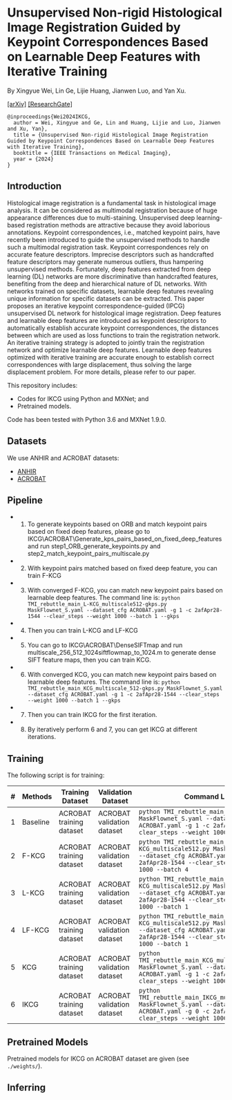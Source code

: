 # Unsupervised Non-rigid Histological Image Registration Guided by Keypoint Correspondences Based on Learnable Deep Features with Iterative Training

By Xingyue Wei, Lin Ge, Lijie Huang, Jianwen Luo, and Yan Xu.

[[arXiv]](https://arxiv.org/pdf/2003.10955.pdf) [[ResearchGate]](https://www.researchgate.net/publication/340115724)

```
@inproceedings{Wei2024IKCG,
  author = Wei, Xingyue and Ge, Lin and Huang, Lijie and Luo, Jianwen and Xu, Yan},
  title = {Unsupervised Non-rigid Histological Image Registration Guided by Keypoint Correspondences Based on Learnable Deep Features with Iterative Training},
  booktitle = {IEEE Transactions on Medical Imaging},
  year = {2024}
}
```

## Introduction


Histological image registration is a fundamental task in histological image analysis. It can be considered as multimodal registration because of huge appearance differences due to multi-staining. Unsupervised deep learning-based registration methods are attractive because they avoid laborious annotations. Keypoint correspondences, i.e., matched keypoint pairs, have recently been introduced to guide the unsupervised methods to handle such a multimodal registration task. Keypoint correspondences rely on accurate feature descriptors. Imprecise descriptors such as handcrafted feature descriptors may generate numerous outliers, thus hampering unsupervised methods. Fortunately, deep features extracted from deep learning (DL) networks are more discriminative than handcrafted features, benefiting from the deep and hierarchical nature of DL networks. With networks trained on specific datasets, learnable deep features revealing unique information for specific datasets can be extracted. This paper proposes an iterative keypoint correspondence-guided (IPCG) unsupervised DL network for histological image registration. Deep features and learnable deep features are introduced as keypoint descriptors to automatically establish accurate keypoint correspondences, the distances between which are used as loss functions to train the registration network. An iterative training strategy is adopted to jointly train the registration network and optimize learnable deep features. Learnable deep features optimized with iterative training are accurate enough to establish correct correspondences with large displacement, thus solving the large displacement problem. For more details, please refer to our paper.

This repository includes:

- Codes for IKCG using Python and MXNet; and
- Pretrained models.

Code has been tested with Python 3.6 and MXNet 1.9.0.

## Datasets

We use ANHIR and ACROBAT datasets:

- [ANHIR](https://anhir.grand-challenge.org/)
- [ACROBAT](https://acrobat.grand-challenge.org/)

## Pipeline
- 1. To generate keypoints based on ORB and match keypoint pairs based on fixed deep features, please go to IKCG\ACROBAT\Generate_kps_pairs_based_on_fixed_deep_features and run step1_ORB_generate_keypoints.py and step2_match_keypoint_pairs_multiscale.py
- 2. With keypoint pairs matched based on fixed deep feature, you can train F-KCG
- 3. With converged F-KCG, you can match new keypoint pairs based on learnable deep features. The command line is:
   `python TMI_rebuttle_main_L-KCG_multiscale512-gkps.py MaskFlownet_S.yaml --dataset_cfg ACROBAT.yaml -g 1 -c 2afApr28-1544 --clear_steps --weight 1000 --batch 1 --gkps` 
- 4. Then you can train L-KCG and LF-KCG
- 5. You can go to IKCG\ACROBAT\DenseSIFTmap and run multiscale_256_512_1024siftflowmap_to_1024.m to generate dense SIFT feature maps, then you can train KCG.
- 6. With converged KCG, you can match new keypoint pairs based on learnable deep features. The command line is:
  `python TMI_rebuttle_main_KCG_multiscale_512-gkps.py MaskFlownet_S.yaml --dataset_cfg ACROBAT.yaml -g 1 -c 2afApr28-1544 --clear_steps --weight 1000 --batch 1 --gkps` 
- 7. Then you can train IKCG for the first iteration.
- 8. By iteratively perform 6 and 7, you can get IKCG at different iterations.

## Training

The following script is for training:

<center>

| # | Methods         | Training Dataset         | Validation Dataset    | Command Line |
|---|---|---|---|---|
| 1 | Baseline | ACROBAT training dataset  | ACROBAT validation dataset  | `python TMI_rebuttle_main_baseline512.py MaskFlownet_S.yaml --dataset_cfg ACROBAT.yaml -g 1 -c 2afApr28-1544 --clear_steps --weight 1000 --batch 4` |
| 2 | F-KCG | ACROBAT training dataset  | ACROBAT validation dataset  | `python TMI_rebuttle_main_F-KCG_multiscale512.py MaskFlownet_S.yaml --dataset_cfg ACROBAT.yaml -g 1 -c 2afApr28-1544 --clear_steps --weight 1000 --batch 4` |
| 3 | L-KCG | ACROBAT training dataset  | ACROBAT validation dataset  | `python TMI_rebuttle_main_L-KCG_multiscale512.py MaskFlownet_S.yaml --dataset_cfg ACROBAT.yaml -g 1 -c 2afApr28-1544 --clear_steps --weight 1000 --batch 1` |
| 4 | LF-KCG | ACROBAT training dataset  | ACROBAT validation dataset  | `python TMI_rebuttle_main_LF-KCG_multiscale512.py MaskFlownet_S.yaml --dataset_cfg ACROBAT.yaml -g 1 -c 2afApr28-1544 --clear_steps --weight 1000 --batch 1` |
| 5 | KCG | ACROBAT training dataset | ACROBAT validation dataset  | `python TMI_rebuttle_main_KCG_multiscale_512.py MaskFlownet_S.yaml --dataset_cfg ACROBAT.yaml -g 1 -c 2afApr28-1544 --clear_steps --weight 1000 --batch 1`|
| 6 | IKCG   | ACROBAT training dataset  | ACROBAT validation dataset  | `python TMI_rebuttle_main_IKCG_multiscale_512.py MaskFlownet_S.yaml --dataset_cfg ACROBAT.yaml -g 0 -c 2afApr28-1544 --clear_steps --weight 1000 --batch 1` |

</center>

## Pretrained Models

Pretrained models for IKCG on ACROBAT dataset are given (see `./weights/`).

## Inferring

